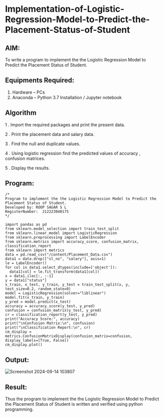 # Implementation-of-Logistic-Regression-Model-to-Predict-the-Placement-Status-of-Student

## AIM:
To write a program to implement the the Logistic Regression Model to Predict the Placement Status of Student.

## Equipments Required:
1. Hardware – PCs
2. Anaconda – Python 3.7 Installation / Jupyter notebook

## Algorithm

1 . Import the required packages and print the present data.

2 . Print the placement data and salary data.

3 . Find the null and duplicate values.

4 . Using logistic regression find the predicted values of accuracy , confusion matrices.

5 . Display the results.

## Program:
```
/*
Program to implement the the Logistic Regression Model to Predict the Placement Status of Student.
Developed by: ROOP SAGAR S L
RegisterNumber:  212223040175
*/
```
```
import pandas as pd
from sklearn.model_selection import train_test_split
from sklearn.linear_model import LogisticRegression
from sklearn.preprocessing import LabelEncoder
from sklearn.metrics import accuracy_score, confusion_matrix, classification_report
from sklearn import metrics
data = pd.read_csv("/content/Placement_Data.csv")
data1 = data.drop(["sl_no", "salary"], axis=1)
le = LabelEncoder()
for col in data1.select_dtypes(include=['object']):
  data1[col] = le.fit_transform(data1[col])
x = data1.iloc[:, :-1]
y = data1["status"]
x_train, x_test, y_train, y_test = train_test_split(x, y, test_size=0.2, random_state=0)
model = LogisticRegression(solver="liblinear")
model.fit(x_train, y_train)
y_pred = model.predict(x_test)
accuracy = accuracy_score(y_test, y_pred)
confusion = confusion_matrix(y_test, y_pred)
cr = classification_report(y_test, y_pred)
print("Accuracy Score:", accuracy)
print("\nConfusion Matrix:\n", confusion)
print("\nClassification Report:\n", cr)
cm_display = metrics.ConfusionMatrixDisplay(confusion_matrix=confusion, display_labels=[True, False])
cm_display.plot()
```

## Output:

![Screenshot 2024-09-14 103807](https://github.com/user-attachments/assets/949ff140-c0fb-44cc-9ee7-deeb190f89e1)


## Result:
Thus the program to implement the the Logistic Regression Model to Predict the Placement Status of Student is written and verified using python programming.
